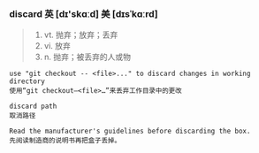### discard 英 [dɪ'skɑːd] 美 [dɪsˈkɑːrd]
> 1. vt. 抛弃；放弃；丢弃
> 2. vi. 放弃
> 3. n. 抛弃；被丢弃的人或物

```
use "git checkout -- <file>..." to discard changes in working directory
使用“git checkout—<file>…”来丢弃工作目录中的更改

discard path 
取消路径

Read the manufacturer's guidelines before discarding the box.
先阅读制造商的说明书再把盒子丢掉。

```
